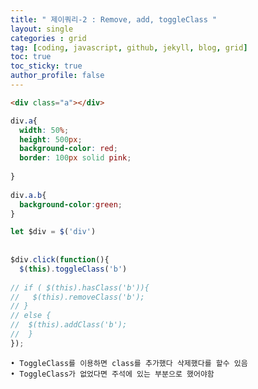 ```yaml
---
title: " 제이쿼리-2 : Remove, add, toggleClass "
layout: single
categories : grid
tag: [coding, javascript, github, jekyll, blog, grid]
toc: true
toc_sticky: true
author_profile: false
---
```


```html
<div class="a"></div>
```

```css
div.a{
  width: 50%;
  height: 500px;
  background-color: red;
  border: 100px solid pink;
  
}
 
div.a.b{
  background-color:green;
}
```

```js
let $div = $('div')
 
 
$div.click(function(){
  $(this).toggleClass('b')
 
// if ( $(this).hasClass('b')){
//   $(this).removeClass('b');
// }
// else {
//  $(this).addClass('b');
//  }
});

```

	• ToggleClass를 이용하면 class를 추가했다 삭제했다를 할수 있음
	• ToggleClass가 없었다면 주석에 있는 부분으로 했어야함


<p>
<img width="https://user-images.githubusercontent.com/111720411/209887631-057e56f8-f10b-4806-b9d1-92e37759533b.gif">
</p>



